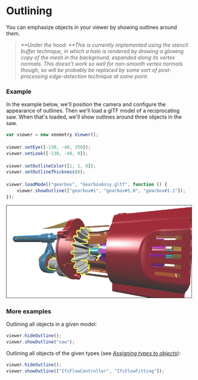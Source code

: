 # Outlining

You can emphasize objects in your viewer by showing outlines around them.

> _**Under the hood: **This is currently implemented using the stencil buffer technique, in which a halo is rendered by drawing a glowing copy of the mesh in the background, expanded along its vertex normals. This doesn't work so well for non-smooth vertex normals though, so will be probably be replaced by some sort of post-processing edge-detection technique at some point._

### Example

In the example below, we'll position the camera and configure the appearance of outlines. Then we'll load a glTF model of a reciprocating saw. When that's loaded, we'll show outlines around three objects in the saw.

```javascript
var viewer = new xeometry.Viewer();

viewer.setEye([-130, -40, 350]);
viewer.setLook([-130, -40, 0]);

viewer.setOutlineColor([1, 1, 0]);
viewer.setOutlineThickness(8);

viewer.loadModel("gearbox", "GearboxAssy.gltf", function () {
    viewer.showOutline(["gearbox#1", "gearbox#1.0", "gearbox#1.1"]);
});
```

[![](assets/outlining.png)](http://xeolabs.com/xeometry/examples/#guidebook_outlining)

### More examples

Outlining all objects in a given model:

```javascript
viewer.hideOutline();
viewer.showOutline("saw");
```

Outlining all objects of the given types \(see [_Assigning types to objects_](assigningTypesToObjects.md)\):

```javascript
viewer.hideOutline();
viewer.showOutline(["IfcFlowController", "IfcFlowFitting"]);
```



